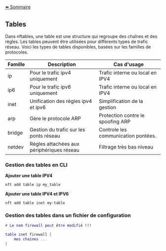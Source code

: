 [⬅️ Sommaire](../README.md)

## Tables 

Dans nftables, une table est une structure qui regroupe des chaînes et des règles. Les tables peuvent être utilisées pour différents types de trafic réseau. Voici les types de tables disponibles, basées sur les familles de protocoles.   

| Famille | Description | Cas d'usage |
| --- | --- | --- |
| ip | Pour le trafic ipv4 uniquement| Trafic interne ou local en IPV4 |
| ip6 | Pour le trafic ipv6 uniquement | Trafic interne ou local en IPV4 |
| inet | Unification des règles ipv4 et ipv6 | Simplification de la gestion |
| arp | Gère le protocole ARP | Protection contre le spoofing ARP |
| bridge | Gestion du trafic sur les ponts réseau | Controle les communication pontées. |
| netdev | Règles attachées aux périphériques réseau | Filtrage très bas niveau |
        
### Gestion des tables en CLI    

**Ajouter une table IPV4**
```
nft add table ip my_table
```

**Ajouter une table IPV4 et IPV6** 
```
nft add table inet my-table
```

### Gestion des tables dans un fichier de configuration

```lua
# Le nom firewall peut être modifié !!!

table inet firewall {
    mes chaines ...
}
```